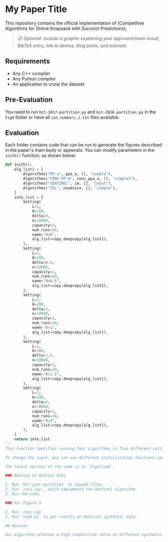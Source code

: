 
# My Paper Title

This repository contains the official implementation of [Competitive Algorithms for Online Knapsack with Succinct Predictions].

> 📋 *Optional: Include a graphic explaining your approach/main result, BibTeX entry, link to demos, blog posts, and tutorials.*

## Requirements

- Any C++ compiler
- Any Python compiler
- An application to unzip the dataset

## Pre-Evaluation

You need to run `bit-2017-partition.py` and `bit-2018-partition.py` in the `Fig4` folder or have all `con_numbers_i.txt` files available.

## Evaluation

Each folder contains code that can be run to generate the figures described in the paper's main body or appendix. You can modify parameters in the `inith()` function, as shown below:

```python
def inith():
    alg_list1 = [
        Algorithms("PP-a", ppa_a, [], "simple"),
        Algorithms("CONV-PP-A", conv_ppa_a, [], "simple2"),
        Algorithms("SENTINEL", im, [], "input"),
        Algorithms("ZCL", noadvice, [], "simple"),
    ]
    info_list = [
        Setting(
            L=1,
            U=100,
            delta=0,
            n=10000,
            capacity=1,
            num_runs=10,
            name="δ=0",
            alg_list=copy.deepcopy(alg_list1),
        ),
        Setting(
            L=1,
            U=100,
            delta=0.5,
            n=10000,
            capacity=1,
            num_runs=10,
            name="δ=0.5",
            alg_list=copy.deepcopy(alg_list1),
        ),
        Setting(
            L=1,
            U=100,
            delta=1,
            n=10000,
            capacity=1,
            num_runs=10,
            name="δ=1",
            alg_list=copy.deepcopy(alg_list1),
        ),
        Setting(
            L=1,
            U=100,
            delta=1.5,
            n=10000,
            capacity=1,
            num_runs=10,
            name="δ=1.5",
            alg_list=copy.deepcopy(alg_list1),
        ),
        Setting(
            L=1,
            U=100,
            delta=2,
            n=10000,
            capacity=1,
            num_runs=10,
            name="δ=2",
            alg_list=copy.deepcopy(alg_list1),
        ),
    ]
    return info_list
'''
This function specifies running four algorithms in five different settings. Each setting is indicated by the lowest value, highest value, delta factor, number of items, capacity, number of runs, and a name.

To change the input, you can use different initialization functions specified for each figure.

The latest version of the code is in `Fig4/code`.

### Running on Bitcoin Data

1. Run `bit-year-partition` on zipped files.
2. Run `ravi.cpp`, which implements the Sentinel algorithm.
3. Run the code.

### For Figure 3

1. Run `ravi.cpp`.
2. Run `code.py` to get results on Sentinel synthetic data.

## Results

Our algorithm achieves a high competitive ratio on different synthetic datasets as well as the Bitcoin dataset.

